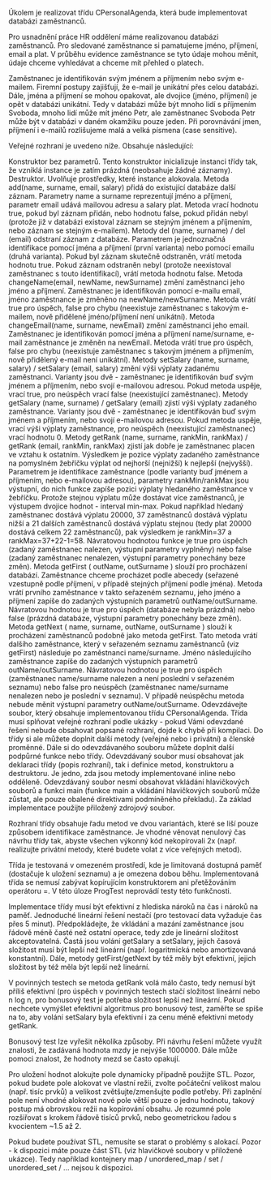 Úkolem je realizovat třídu CPersonalAgenda, která bude implementovat databázi zaměstnanců.

Pro usnadnění práce HR oddělení máme realizovanou databázi zaměstnanců. Pro sledované zaměstnance si pamatujeme jméno, příjmení, email a plat. V průběhu evidence zaměstnance se tyto údaje mohou měnit, údaje chceme vyhledávat a chceme mít přehled o platech.

Zaměstnanec je identifikován svým jménem a příjmením nebo svým e-mailem. Firemní postupy zajišťují, že e-mail je unikátní přes celou databázi. Dále, jména a příjmení se mohou opakovat, ale dvojice (jméno, příjmení) je opět v databázi unikátní. Tedy v databázi může být mnoho lidí s příjmením Svoboda, mnoho lidí může mít jméno Petr, ale zaměstnanec Svoboda Petr může být v databázi v daném okamžiku pouze jeden. Při porovnávání jmen, příjmení i e-mailů rozlišujeme malá a velká písmena (case sensitive).

Veřejné rozhraní je uvedeno níže. Obsahuje následující:

Konstruktor bez parametrů. Tento konstruktor inicializuje instanci třídy tak, že vzniklá instance je zatím prázdná (neobsahuje žádné záznamy).
Destruktor. Uvolňuje prostředky, které instance alokovala.
Metoda add(name, surname, email, salary) přidá do existující databáze další záznam. Parametry name a surname reprezentují jméno a příjmení, parametr email udává mailovou adresu a salary plat. Metoda vrací hodnotu true, pokud byl záznam přidán, nebo hodnotu false, pokud přidán nebyl (protože již v databázi existoval záznam se stejným jménem a příjmením, nebo záznam se stejným e-mailem).
Metody del (name, surname) / del (email) odstraní záznam z databáze. Parametrem je jednoznačná identifikace pomocí jména a příjmení (první varianta) nebo pomocí emailu (druhá varianta). Pokud byl záznam skutečně odstraněn, vrátí metoda hodnotu true. Pokud záznam odstraněn nebyl (protože neexistoval zaměstnanec s touto identifikací), vrátí metoda hodnotu false.
Metoda changeName(email, newName, newSurname) změní zaměstnanci jeho jméno a příjmení. Zaměstnanec je identifikován pomocí e-mailu email, jméno zaměstnance je změněno na newName/newSurname. Metoda vrátí true pro úspěch, false pro chybu (neexistuje zaměstnanec s takovým e-mailem, nově přidělené jméno/příjmení není unikátní).
Metoda changeEmail(name, surname, newEmail) změní zaměstnanci jeho email. Zaměstnanec je identifikován pomocí jména a příjmení name/surname, e-mail zaměstnance je změněn na newEmail. Metoda vrátí true pro úspěch, false pro chybu (neexistuje zaměstnanec s takovým jménem a příjmením, nově přidělený e-mail není unikátní).
Metody setSalary (name, surname, salary) / setSalary (email, salary) změní výši výplaty zadanému zaměstnanci. Varianty jsou dvě - zaměstnanec je identifikován buď svým jménem a příjmením, nebo svojí e-mailovou adresou. Pokud metoda uspěje, vrací true, pro neúspěch vrací false (neexistující zaměstnanec).
Metody getSalary (name, surname) / getSalary (email) zjistí výši výplaty zadaného zaměstnance. Varianty jsou dvě - zaměstnanec je identifikován buď svým jménem a příjmením, nebo svojí e-mailovou adresou. Pokud metoda uspěje, vrací výši výplaty zaměstnance, pro neúspěch (neexistující zaměstnanec) vrací hodnotu 0.
Metody getRank (name, surname, rankMin, rankMax) / getRank (email, rankMin, rankMax) zjistí jak dobře je zaměstnanec placen ve vztahu k ostatním. Výsledkem je pozice výplaty zadaného zaměstnance na pomyslném žebříčku výplat od nejhorší (nejnižší) k nejlepší (nejvyšší). Parametrem je identifikace zaměstnance (podle varianty buď jménem a příjmením, nebo e-mailovou adresou), parametry rankMin/rankMax jsou výstupní, do nich funkce zapíše pozici výplaty hledaného zaměstnance v žebříčku. Protože stejnou výplatu může dostávat více zaměstnanců, je výstupem dvojice hodnot - interval min-max. Pokud například hledaný zaměstnanec dostává výplatu 20000, 37 zaměstnanců dostává výplatu nižší a 21 dalších zaměstnanců dostává výplatu stejnou (tedy plat 20000 dostává celkem 22 zaměstnanců), pak výsledkem je rankMin=37 a rankMax=37+22-1=58. Návratovou hodnotou funkce je true pro úspěch (zadaný zaměstnanec nalezen, výstupní parametry vyplněny) nebo false (zadaný zaměstnanec nenalezen, výstupní parametry ponechány beze změn).
Metoda getFirst ( outName, outSurname ) slouží pro procházení databází. Zaměstnance chceme procházet podle abecedy (seřazené vzestupně podle příjmení, v případě stejných příjmení podle jména). Metoda vrátí prvního zaměstnance v takto seřazeném seznamu, jeho jméno a příjmení zapíše do zadaných výstupních parametrů outName/outSurname. Návratovou hodnotou je true pro úspěch (databáze nebyla prázdná) nebo false (prázdná databáze, výstupní parametry ponechány beze změn).
Metoda getNext ( name, surname, outName, outSurname ) slouží k procházení zaměstnanců podobně jako metoda getFirst. Tato metoda vrátí dalšího zaměstnance, který v seřazeném seznamu zaměstnanců (viz getFirst) následuje po zaměstnanci name/surname. Jméno následujícího zaměstnance zapíše do zadaných výstupních parametrů outName/outSurname. Návratovou hodnotou je true pro úspěch (zaměstnanec name/surname nalezen a není poslední v seřazeném seznamu) nebo false pro neúspěch (zaměstnanec name/surname nenalezen nebo je poslední v seznamu). V případě neúspěchu metoda nebude měnit výstupní parametry outName/outSurname.
Odevzdávejte soubor, který obsahuje implementovanou třídu CPersonalAgenda. Třída musí splňovat veřejné rozhraní podle ukázky - pokud Vámi odevzdané řešení nebude obsahovat popsané rozhraní, dojde k chybě při kompilaci. Do třídy si ale můžete doplnit další metody (veřejné nebo i privátní) a členské proměnné. Dále si do odevzdávaného souboru můžete doplnit další podpůrné funkce nebo třídy. Odevzdávaný soubor musí obsahovat jak deklaraci třídy (popis rozhraní), tak i definice metod, konstruktoru a destruktoru. Je jedno, zda jsou metody implementované inline nebo odděleně. Odevzdávaný soubor nesmí obsahovat vkládání hlavičkových souborů a funkci main (funkce main a vkládání hlavičkových souborů může zůstat, ale pouze obalené direktivami podmíněného překladu). Za základ implementace použijte přiložený zdrojový soubor.

Rozhraní třídy obsahuje řadu metod ve dvou variantách, které se liší pouze způsobem identifikace zaměstnance. Je vhodné věnovat nenulový čas návrhu třídy tak, abyste všechen výkonný kód nekopírovali 2x (např. realizujte privátní metody, které budete volat z více veřejných metod).

Třída je testovaná v omezeném prostředí, kde je limitovaná dostupná paměť (dostačuje k uložení seznamu) a je omezena dobou běhu. Implementovaná třída se nemusí zabývat kopírujícím konstruktorem ani přetěžováním operátoru =. V této úloze ProgTest neprovádí testy této funkčnosti.

Implementace třídy musí být efektivní z hlediska nároků na čas i nároků na paměť. Jednoduché lineární řešení nestačí (pro testovací data vyžaduje čas přes 5 minut). Předpokládejte, že vkládání a mazání zaměstnance jsou řádově méně časté než ostatní operace, tedy zde je lineární složitost akceptovatelná. Častá jsou volání getSalary a setSalary, jejich časová složitost musí být lepší než lineární (např. logaritmická nebo amortizovaná konstantní). Dále, metody getFirst/getNext by též měly být efektivní, jejich složitost by též měla být lepší než lineární.

V povinných testech se metoda getRank volá málo často, tedy nemusí být příliš efektivní (pro úspěch v povinných testech stačí složitost lineární nebo n log n, pro bonusový test je potřeba složitost lepší než lineární. Pokud nechcete vymýšlet efektivní algoritmus pro bonusový test, zaměřte se spíše na to, aby volání setSalary byla efektivní i za cenu méně efektivní metody getRank.

Bonusový test lze vyřešit několika způsoby. Při návrhu řešení můžete využít znalosti, že zadávaná hodnota mzdy je nejvýše 1000000. Dále může pomoci znalost, že hodnoty mezd se často opakují.

Pro uložení hodnot alokujte pole dynamicky případně použijte STL. Pozor, pokud budete pole alokovat ve vlastní režii, zvolte počáteční velikost malou (např. tisíc prvků) a velikost zvětšujte/zmenšujte podle potřeby. Při zaplnění pole není vhodné alokovat nové pole větší pouze o jednu hodnotu, takový postup má obrovskou režii na kopírování obsahu. Je rozumné pole rozšiřovat s krokem řádově tisíců prvků, nebo geometrickou řadou s kvocientem ~1.5 až 2.

Pokud budete používat STL, nemusíte se starat o problémy s alokací. Pozor - k dispozici máte pouze část STL (viz hlavičkové soubory v přiložené ukázce). Tedy například kontejnery map / unordered_map / set / unordered_set / … nejsou k dispozici.